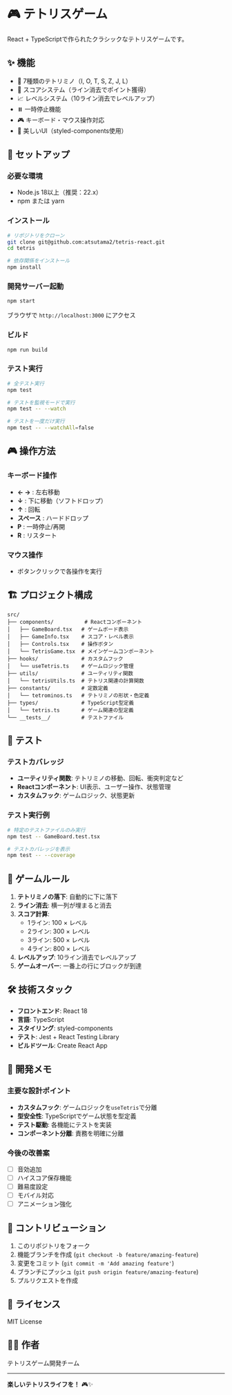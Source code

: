 # 🎮 テトリスゲーム

React + TypeScriptで作られたクラシックなテトリスゲームです。

## ✨ 機能

- 🧩 7種類のテトリミノ（I, O, T, S, Z, J, L）
- 🎯 スコアシステム（ライン消去でポイント獲得）
- 📈 レベルシステム（10ライン消去でレベルアップ）
- ⏸️ 一時停止機能
- 🎮 キーボード・マウス操作対応
- 🎨 美しいUI（styled-components使用）

## 🚀 セットアップ

### 必要な環境
- Node.js 18以上（推奨：22.x）
- npm または yarn

### インストール
```bash
# リポジトリをクローン
git clone git@github.com:atsutama2/tetris-react.git
cd tetris

# 依存関係をインストール
npm install
```

### 開発サーバー起動
```bash
npm start
```
ブラウザで `http://localhost:3000` にアクセス

### ビルド
```bash
npm run build
```

### テスト実行
```bash
# 全テスト実行
npm test

# テストを監視モードで実行
npm test -- --watch

# テストを一度だけ実行
npm test -- --watchAll=false
```

## 🎮 操作方法

### キーボード操作
- **← →** : 左右移動
- **↓** : 下に移動（ソフトドロップ）
- **↑** : 回転
- **スペース** : ハードドロップ
- **P** : 一時停止/再開
- **R** : リスタート

### マウス操作
- ボタンクリックで各操作を実行

## 🏗️ プロジェクト構成

```
src/
├── components/          # Reactコンポーネント
│   ├── GameBoard.tsx   # ゲームボード表示
│   ├── GameInfo.tsx    # スコア・レベル表示
│   ├── Controls.tsx    # 操作ボタン
│   └── TetrisGame.tsx  # メインゲームコンポーネント
├── hooks/              # カスタムフック
│   └── useTetris.ts    # ゲームロジック管理
├── utils/              # ユーティリティ関数
│   └── tetrisUtils.ts  # テトリス関連の計算関数
├── constants/          # 定数定義
│   └── tetrominos.ts   # テトリミノの形状・色定義
├── types/              # TypeScript型定義
│   └── tetris.ts       # ゲーム関連の型定義
└── __tests__/          # テストファイル
```

## 🧪 テスト

### テストカバレッジ
- **ユーティリティ関数**: テトリミノの移動、回転、衝突判定など
- **Reactコンポーネント**: UI表示、ユーザー操作、状態管理
- **カスタムフック**: ゲームロジック、状態更新

### テスト実行例
```bash
# 特定のテストファイルのみ実行
npm test -- GameBoard.test.tsx

# テストカバレッジを表示
npm test -- --coverage
```

## 🎯 ゲームルール

1. **テトリミノの落下**: 自動的に下に落下
2. **ライン消去**: 横一列が埋まると消去
3. **スコア計算**: 
   - 1ライン: 100 × レベル
   - 2ライン: 300 × レベル
   - 3ライン: 500 × レベル
   - 4ライン: 800 × レベル
4. **レベルアップ**: 10ライン消去でレベルアップ
5. **ゲームオーバー**: 一番上の行にブロックが到達

## 🛠️ 技術スタック

- **フロントエンド**: React 18
- **言語**: TypeScript
- **スタイリング**: styled-components
- **テスト**: Jest + React Testing Library
- **ビルドツール**: Create React App

## 📝 開発メモ

### 主要な設計ポイント
- **カスタムフック**: ゲームロジックを`useTetris`で分離
- **型安全性**: TypeScriptでゲーム状態を型定義
- **テスト駆動**: 各機能にテストを実装
- **コンポーネント分離**: 責務を明確に分離

### 今後の改善案
- [ ] 音効追加
- [ ] ハイスコア保存機能
- [ ] 難易度設定
- [ ] モバイル対応
- [ ] アニメーション強化

## 🤝 コントリビューション

1. このリポジトリをフォーク
2. 機能ブランチを作成 (`git checkout -b feature/amazing-feature`)
3. 変更をコミット (`git commit -m 'Add amazing feature'`)
4. ブランチにプッシュ (`git push origin feature/amazing-feature`)
5. プルリクエストを作成

## 📄 ライセンス

MIT License

## 👨‍💻 作者

テトリスゲーム開発チーム

---

**楽しいテトリスライフを！** 🎮✨
